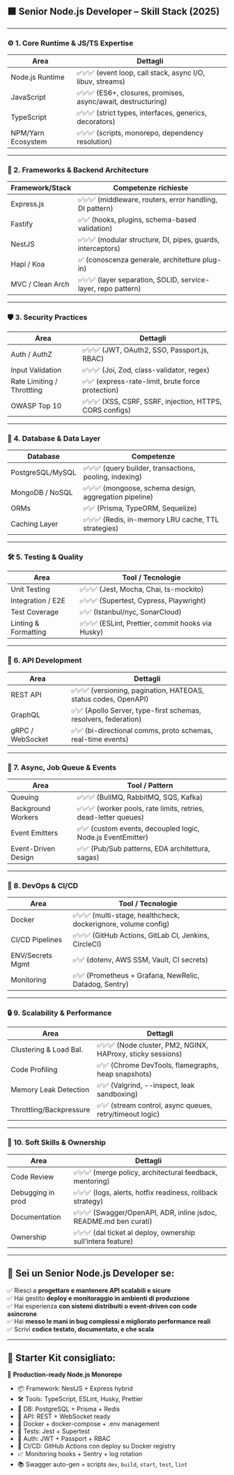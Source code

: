 ## 🟩 Senior Node.js Developer – Skill Stack (2025)

---

### ⚙️ 1. **Core Runtime & JS/TS Expertise**

| Area               | Dettagli                                                      |
| ------------------ | ------------------------------------------------------------- |
| Node.js Runtime    | ✅✅✅ (event loop, call stack, async I/O, libuv, streams)    |
| JavaScript         | ✅✅✅ (ES6+, closures, promises, async/await, destructuring) |
| TypeScript         | ✅✅✅ (strict types, interfaces, generics, decorators)       |
| NPM/Yarn Ecosystem | ✅✅✅ (scripts, monorepo, dependency resolution)             |

---

### 🧩 2. **Frameworks & Backend Architecture**

| Framework/Stack  | Competenze richieste                                          |
| ---------------- | ------------------------------------------------------------- |
| Express.js       | ✅✅✅ (middleware, routers, error handling, DI pattern)      |
| Fastify          | ✅✅ (hooks, plugins, schema-based validation)                |
| NestJS           | ✅✅✅ (modular structure, DI, pipes, guards, interceptors)   |
| Hapi / Koa       | ✅ (conoscenza generale, architetture plug-in)                |
| MVC / Clean Arch | ✅✅✅ (layer separation, SOLID, service-layer, repo pattern) |

---

### 🛡️ 3. **Security Practices**

| Area                       | Dettagli                                                 |
| -------------------------- | -------------------------------------------------------- |
| Auth / AuthZ               | ✅✅✅ (JWT, OAuth2, SSO, Passport.js, RBAC)             |
| Input Validation           | ✅✅✅ (Joi, Zod, class-validator, regex)                |
| Rate Limiting / Throttling | ✅✅ (express-rate-limit, brute force protection)        |
| OWASP Top 10               | ✅✅✅ (XSS, CSRF, SSRF, injection, HTTPS, CORS configs) |

---

### 💾 4. **Database & Data Layer**

| Database         | Competenze                                              |
| ---------------- | ------------------------------------------------------- |
| PostgreSQL/MySQL | ✅✅✅ (query builder, transactions, pooling, indexing) |
| MongoDB / NoSQL  | ✅✅✅ (mongoose, schema design, aggregation pipeline)  |
| ORMs             | ✅✅ (Prisma, TypeORM, Sequelize)                       |
| Caching Layer    | ✅✅✅ (Redis, in-memory LRU cache, TTL strategies)     |

---

### 🛠️ 5. **Testing & Quality**

| Area                 | Tool / Tecnologie                                 |
| -------------------- | ------------------------------------------------- |
| Unit Testing         | ✅✅✅ (Jest, Mocha, Chai, ts-mockito)            |
| Integration / E2E    | ✅✅✅ (Supertest, Cypress, Playwright)           |
| Test Coverage        | ✅✅ (Istanbul/nyc, SonarCloud)                   |
| Linting & Formatting | ✅✅✅ (ESLint, Prettier, commit hooks via Husky) |

---

### 📡 6. **API Development**

| Area             | Dettagli                                                        |
| ---------------- | --------------------------------------------------------------- |
| REST API         | ✅✅✅ (versioning, pagination, HATEOAS, status codes, OpenAPI) |
| GraphQL          | ✅✅ (Apollo Server, type-first schemas, resolvers, federation) |
| gRPC / WebSocket | ✅✅ (bi-directional comms, proto schemas, real-time events)    |

---

### 🧵 7. **Async, Job Queue & Events**

| Area                | Tool / Pattern                                                  |
| ------------------- | --------------------------------------------------------------- |
| Queuing             | ✅✅✅ (BullMQ, RabbitMQ, SQS, Kafka)                           |
| Background Workers  | ✅✅✅ (worker pools, rate limits, retries, dead-letter queues) |
| Event Emitters      | ✅✅ (custom events, decoupled logic, Node.js EventEmitter)     |
| Event-Driven Design | ✅✅ (Pub/Sub patterns, EDA architettura, sagas)                |

---

### 🐳 8. **DevOps & CI/CD**

| Area             | Tool / Tecnologie                                              |
| ---------------- | -------------------------------------------------------------- |
| Docker           | ✅✅✅ (multi-stage, healthcheck, dockerignore, volume config) |
| CI/CD Pipelines  | ✅✅✅ (GitHub Actions, GitLab CI, Jenkins, CircleCI)          |
| ENV/Secrets Mgmt | ✅✅ (dotenv, AWS SSM, Vault, CI secrets)                      |
| Monitoring       | ✅✅ (Prometheus + Grafana, NewRelic, Datadog, Sentry)         |

---

### 🔒 9. **Scalability & Performance**

| Area                    | Dettagli                                                    |
| ----------------------- | ----------------------------------------------------------- |
| Clustering & Load Bal.  | ✅✅✅ (Node cluster, PM2, NGINX, HAProxy, sticky sessions) |
| Code Profiling          | ✅✅ (Chrome DevTools, flamegraphs, heap snapshots)         |
| Memory Leak Detection   | ✅✅ (Valgrind, --inspect, leak sandboxing)                 |
| Throttling/Backpressure | ✅✅ (stream control, async queues, retry/timeout logic)    |

---

### 🧠 10. **Soft Skills & Ownership**

| Area              | Dettagli                                                          |
| ----------------- | ----------------------------------------------------------------- |
| Code Review       | ✅✅✅ (merge policy, architectural feedback, mentoring)          |
| Debugging in prod | ✅✅✅ (logs, alerts, hotfix readiness, rollback strategy)        |
| Documentation     | ✅✅✅ (Swagger/OpenAPI, ADR, inline jsdoc, README.md ben curati) |
| Ownership         | ✅✅✅ (dal ticket al deploy, ownership sull’intera feature)      |

---

## 🏁 Sei un **Senior Node.js Developer** se:

✅ Riesci a **progettare e mantenere API scalabili e sicure**  
✅ Hai gestito **deploy e monitoraggio in ambienti di produzione**  
✅ Hai esperienza **con sistemi distribuiti o event-driven con code asincrone**  
✅ Hai **messo le mani in bug complessi e migliorato performance reali**  
✅ Scrivi **codice testato, documentato, e che scala**

---

## 🎁 Starter Kit consigliato:

🧱 **Production-ready Node.js Monorepo**

- 📦 Framework: NestJS + Express hybrid
- 🛠️ Tools: TypeScript, ESLint, Husky, Prettier
- 💾 DB: PostgreSQL + Prisma + Redis
- 📡 API: REST + WebSocket ready
- 🐳 Docker + docker-compose + .env management
- 🧪 Tests: Jest + Supertest
- 🔐 Auth: JWT + Passport + RBAC
- 🚀 CI/CD: GitHub Actions con deploy su Docker registry
- 📈 Monitoring hooks + Sentry + log rotation
- 📚 Swagger auto-gen + scripts `dev`, `build`, `start`, `test`, `lint`
